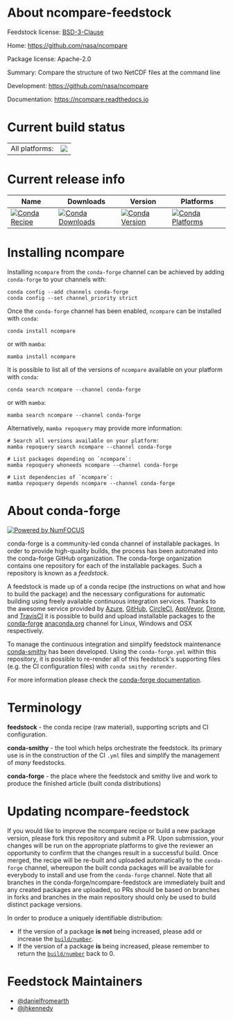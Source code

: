 About ncompare-feedstock
========================

Feedstock license: [BSD-3-Clause](https://github.com/conda-forge/ncompare-feedstock/blob/main/LICENSE.txt)

Home: https://github.com/nasa/ncompare

Package license: Apache-2.0

Summary: Compare the structure of two NetCDF files at the command line

Development: https://github.com/nasa/ncompare

Documentation: https://ncompare.readthedocs.io

Current build status
====================


<table><tr><td>All platforms:</td>
    <td>
      <a href="https://dev.azure.com/conda-forge/feedstock-builds/_build/latest?definitionId=22545&branchName=main">
        <img src="https://dev.azure.com/conda-forge/feedstock-builds/_apis/build/status/ncompare-feedstock?branchName=main">
      </a>
    </td>
  </tr>
</table>

Current release info
====================

| Name | Downloads | Version | Platforms |
| --- | --- | --- | --- |
| [![Conda Recipe](https://img.shields.io/badge/recipe-ncompare-green.svg)](https://anaconda.org/conda-forge/ncompare) | [![Conda Downloads](https://img.shields.io/conda/dn/conda-forge/ncompare.svg)](https://anaconda.org/conda-forge/ncompare) | [![Conda Version](https://img.shields.io/conda/vn/conda-forge/ncompare.svg)](https://anaconda.org/conda-forge/ncompare) | [![Conda Platforms](https://img.shields.io/conda/pn/conda-forge/ncompare.svg)](https://anaconda.org/conda-forge/ncompare) |

Installing ncompare
===================

Installing `ncompare` from the `conda-forge` channel can be achieved by adding `conda-forge` to your channels with:

```
conda config --add channels conda-forge
conda config --set channel_priority strict
```

Once the `conda-forge` channel has been enabled, `ncompare` can be installed with `conda`:

```
conda install ncompare
```

or with `mamba`:

```
mamba install ncompare
```

It is possible to list all of the versions of `ncompare` available on your platform with `conda`:

```
conda search ncompare --channel conda-forge
```

or with `mamba`:

```
mamba search ncompare --channel conda-forge
```

Alternatively, `mamba repoquery` may provide more information:

```
# Search all versions available on your platform:
mamba repoquery search ncompare --channel conda-forge

# List packages depending on `ncompare`:
mamba repoquery whoneeds ncompare --channel conda-forge

# List dependencies of `ncompare`:
mamba repoquery depends ncompare --channel conda-forge
```


About conda-forge
=================

[![Powered by
NumFOCUS](https://img.shields.io/badge/powered%20by-NumFOCUS-orange.svg?style=flat&colorA=E1523D&colorB=007D8A)](https://numfocus.org)

conda-forge is a community-led conda channel of installable packages.
In order to provide high-quality builds, the process has been automated into the
conda-forge GitHub organization. The conda-forge organization contains one repository
for each of the installable packages. Such a repository is known as a *feedstock*.

A feedstock is made up of a conda recipe (the instructions on what and how to build
the package) and the necessary configurations for automatic building using freely
available continuous integration services. Thanks to the awesome service provided by
[Azure](https://azure.microsoft.com/en-us/services/devops/), [GitHub](https://github.com/),
[CircleCI](https://circleci.com/), [AppVeyor](https://www.appveyor.com/),
[Drone](https://cloud.drone.io/welcome), and [TravisCI](https://travis-ci.com/)
it is possible to build and upload installable packages to the
[conda-forge](https://anaconda.org/conda-forge) [anaconda.org](https://anaconda.org/)
channel for Linux, Windows and OSX respectively.

To manage the continuous integration and simplify feedstock maintenance
[conda-smithy](https://github.com/conda-forge/conda-smithy) has been developed.
Using the ``conda-forge.yml`` within this repository, it is possible to re-render all of
this feedstock's supporting files (e.g. the CI configuration files) with ``conda smithy rerender``.

For more information please check the [conda-forge documentation](https://conda-forge.org/docs/).

Terminology
===========

**feedstock** - the conda recipe (raw material), supporting scripts and CI configuration.

**conda-smithy** - the tool which helps orchestrate the feedstock.
                   Its primary use is in the construction of the CI ``.yml`` files
                   and simplify the management of *many* feedstocks.

**conda-forge** - the place where the feedstock and smithy live and work to
                  produce the finished article (built conda distributions)


Updating ncompare-feedstock
===========================

If you would like to improve the ncompare recipe or build a new
package version, please fork this repository and submit a PR. Upon submission,
your changes will be run on the appropriate platforms to give the reviewer an
opportunity to confirm that the changes result in a successful build. Once
merged, the recipe will be re-built and uploaded automatically to the
`conda-forge` channel, whereupon the built conda packages will be available for
everybody to install and use from the `conda-forge` channel.
Note that all branches in the conda-forge/ncompare-feedstock are
immediately built and any created packages are uploaded, so PRs should be based
on branches in forks and branches in the main repository should only be used to
build distinct package versions.

In order to produce a uniquely identifiable distribution:
 * If the version of a package **is not** being increased, please add or increase
   the [``build/number``](https://docs.conda.io/projects/conda-build/en/latest/resources/define-metadata.html#build-number-and-string).
 * If the version of a package **is** being increased, please remember to return
   the [``build/number``](https://docs.conda.io/projects/conda-build/en/latest/resources/define-metadata.html#build-number-and-string)
   back to 0.

Feedstock Maintainers
=====================

* [@danielfromearth](https://github.com/danielfromearth/)
* [@jhkennedy](https://github.com/jhkennedy/)

